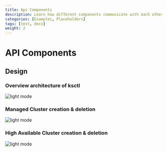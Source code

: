 ```yaml
---
title: Api Components
description: Learn how different components communicate with each other via API's and automation scripts to serve you in best way possible.
categories: [Examples, Placeholders]
tags: [test, docs]
weight: 2
---
```



# API Components

## Design

### Overview architecture of ksctl
![light mode](/img/ksctl-arch.svg)

### Managed Cluster creation & deletion
![light mode](/img/ksctl-managed-sequence.svg)

### High Available Cluster creation & deletion
![light mode](/img/ksctl-ha-sequence.svg)
